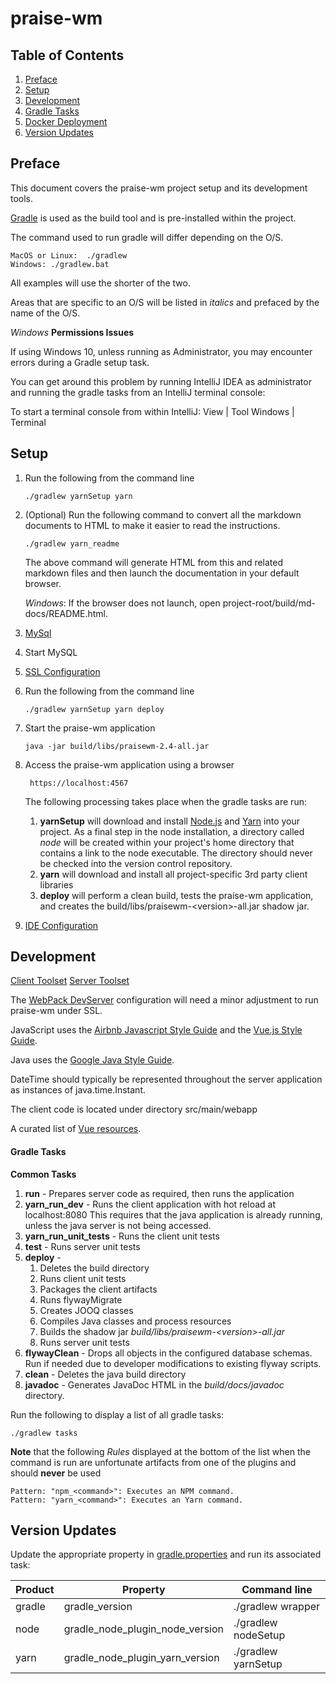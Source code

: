 # praise-wm

## Table of Contents

1.  [Preface](#preface)
1.  [Setup](#setup)
1.  [Development](#development)
1.  [Gradle Tasks](#gradle-tasks)
1.  [Docker Deployment](docs/docker.md)
1.  [Version Updates](#version-updates)

## Preface
This document covers the praise-wm project setup and its development tools.

[Gradle][] is used as the build tool and is pre-installed within the project.

The command used to run gradle will differ depending on the O/S.

    MacOS or Linux:  ./gradlew
    Windows: ./gradlew.bat

All examples will use the shorter of the two.

Areas that are specific to an O/S will be listed in *italics* and prefaced by the name of the O/S.

*Windows*  **Permissions Issues**

If using Windows 10, unless running as Administrator, you may encounter errors during a Gradle setup task.

You can get around this problem by running IntelliJ IDEA as administrator and running the gradle tasks from an IntelliJ terminal console:

To start a terminal console from within IntelliJ: View | Tool Windows | Terminal


## Setup

1.  Run the following from the command line

        ./gradlew yarnSetup yarn

1.  (Optional) Run the following command to convert all the markdown documents to HTML to make it easier to read the instructions.

        ./gradlew yarn_readme

    The above command will generate HTML from this and related markdown files and then launch the documentation in your default browser.

    *Windows*: If the browser does not launch, open project-root/build/md-docs/README.html.


1. [MySql](docs/mysql.md)
1. Start MySQL
1. [SSL Configuration](docs/ssl.md)
1.  Run the following from the command line

        ./gradlew yarnSetup yarn deploy
1.  Start the praise-wm application

        java -jar build/libs/praisewm-2.4-all.jar

1. Access the praise-wm application using a browser

        https://localhost:4567

    The following processing takes place when the gradle tasks are run:

    1. **yarnSetup** will download and install [Node.js](https://nodejs.org/en/) and [Yarn](https://yarnpkg.com/en/) into your project. As a final step in the node installation, a directory called *node* will be created within your project's home directory that contains a link to the node executable. The directory should never be checked into the version control repository.
    1. **yarn** will download and install all project-specific 3rd party client libraries
    1. **deploy** will perform a clean build, tests the praise-wm application, and creates the build/libs/praisewm-\<version\>-all.jar shadow jar.

1. [IDE Configuration](docs/IntelliJ_IDEA.md)

## Development
[Client Toolset](docs/client_toolset.md)
[Server Toolset](docs/server_toolset.md)

The [WebPack DevServer](docs/webpack_dev_server.md) configuration will need a minor adjustment to run praise-wm under SSL.

JavaScript uses the [Airbnb Javascript Style Guide][] and the [Vue.js Style Guide][].

Java uses the [Google Java Style Guide][].

DateTime should typically be represented throughout the server application as instances of java.time.Instant.

The client code is located under directory src/main/webapp

A curated list of [Vue resources][].

#### Gradle Tasks

**Common Tasks**

1. **run** - Prepares server code as required, then runs the application
1. **yarn_run_dev** -  Runs the client application with hot reload at localhost:8080
    This requires that the java application is already running, unless the java server is not being accessed.
1. **yarn_run_unit_tests** - Runs the client unit tests
1. **test** - Runs server unit tests
1.  **deploy** -
    1. Deletes the build directory
    1. Runs client unit tests
    1. Packages the client artifacts
    1. Runs flywayMigrate
    1. Creates JOOQ classes
    1. Compiles Java classes and process resources
    1. Builds the shadow jar *build/libs/praisewm-\<version\>-all.jar*
    1. Runs server unit tests
1. **flywayClean** - Drops all objects in the configured database schemas. Run if needed due to developer modifications to existing flyway scripts.
1. **clean** - Deletes the java build directory
1. **javadoc** - Generates JavaDoc HTML in the *build/docs/javadoc* directory.

Run the following to display a list of all gradle tasks:

    ./gradlew tasks

 **Note** that the following *Rules* displayed at the bottom of the list when the command is run are unfortunate artifacts from one of the plugins and should **never** be used

    Pattern: "npm_<command>": Executes an NPM command.
    Pattern: "yarn_<command>": Executes an Yarn command.

## Version Updates

 Update the appropriate property in [gradle.properties][] and run its associated task:

| Product | Property  | Command line |
| -------- | ---------- | --------- |
| gradle   | gradle_version | ./gradlew wrapper |
| node     | gradle_node_plugin_node_version | ./gradlew nodeSetup |
| yarn     | gradle_node_plugin_yarn_version | ./gradlew yarnSetup |

[Gradle]: https://gradle.org/
[Airbnb Javascript Style Guide]: https://github.com/airbnb/javascript
[Vue.js Style Guide]: https://vuejs.org/v2/style-guide/
[Google Java Style Guide]: https://google.github.io/styleguide/javaguide.html
[Vue resources]: https://github.com/vuejs/awesome-vue
[gradle.properties]: ./gradle.properties
